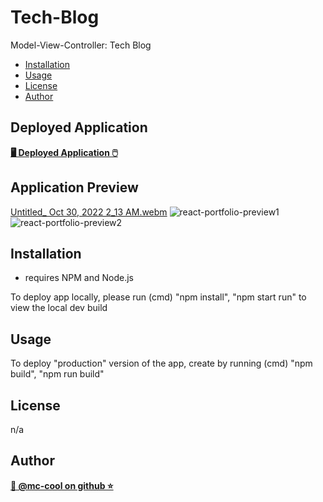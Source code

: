 # Tech-Blog
Model-View-Controller: Tech Blog

- [Installation](#installation)
- [Usage](#usage)
- [License](#license)
- [Author](#author)

## Deployed Application
**[🖥️ Deployed Application 🖱️](https://react-portfolio-mccool.herokuapp.com/)**


## Application Preview
[Untitled_ Oct 30, 2022 2_13 AM.webm](https://user-images.githubusercontent.com/101916187/198863652-567ecd61-fbba-47b6-adf2-feccbc486b33.webm)
![react-portfolio-preview1](https://user-images.githubusercontent.com/101916187/198863707-9642d12f-daa2-4e4d-829d-c321978447a8.png)
![react-portfolio-preview2](https://user-images.githubusercontent.com/101916187/198863712-452753c6-8d5a-4db1-95c7-94e4ddf89d12.png)

## Installation
* requires NPM and Node.js

To deploy app locally, please run (cmd) "npm install", "npm start run" to view the local dev build

## Usage
To deploy "production" version of the app, create by running (cmd) "npm build", "npm run build"

## License
n/a

## Author
**[🐉 @mc-cool on github ⭐](https://github.com/m-ccool)**
